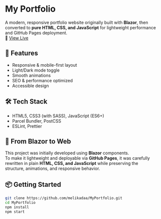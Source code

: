 # My Portfolio

A modern, responsive portfolio website originally built with **Blazor**, then converted to **pure HTML, CSS, and JavaScript** for lightweight performance and GitHub Pages deployment.  
🔗 [View Live](https://melikadaa.github.io/MyPortfolio/)

## 🚀 Features

- Responsive & mobile-first layout  
- Light/Dark mode toggle  
- Smooth animations  
- SEO & performance optimized  
- Accessible design  

## 🛠️ Tech Stack

- HTML5, CSS3 (with SASS), JavaScript (ES6+)
- Parcel Bundler, PostCSS
- ESLint, Prettier

## 🔁 From Blazor to Web

This project was initially developed using **Blazor** components.  
To make it lightweight and deployable via **GitHub Pages**, it was carefully rewritten in plain **HTML, CSS, and JavaScript** while preserving the structure, animations, and responsive behavior.

## 📦 Getting Started

```bash
git clone https://github.com/melikadaa/MyPortfolio.git
cd MyPortfolio
npm install
npm start
